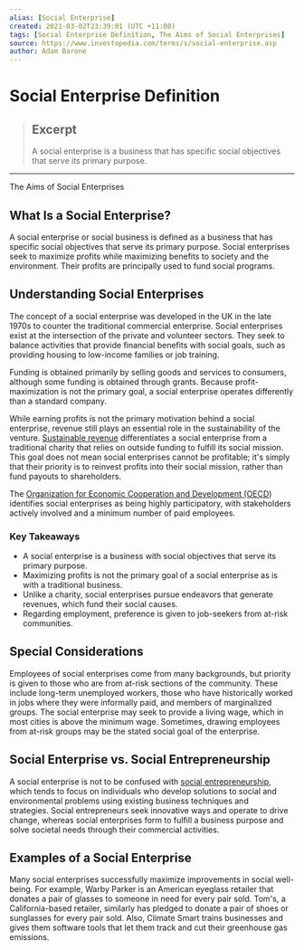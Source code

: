 ```yaml
---
alias: [Social Enterprise]
created: 2021-03-02T23:39:01 (UTC +11:00)
tags: [Social Enterprise Definition, The Aims of Social Enterprises]
source: https://www.investopedia.com/terms/s/social-enterprise.asp
author: Adam Barone
---
```


# Social Enterprise Definition

> ## Excerpt
> A social enterprise is a business that has specific social objectives that serve its primary purpose.

---

The Aims of Social Enterprises
## What Is a Social Enterprise?

A social enterprise or social business is defined as a business that has specific social objectives that serve its primary purpose. Social enterprises seek to maximize profits while maximizing benefits to society and the environment. Their profits are principally used to fund social programs.

## Understanding Social Enterprises

The concept of a social enterprise was developed in the UK in the late 1970s to counter the traditional commercial enterprise. Social enterprises exist at the intersection of the private and volunteer sectors. They seek to balance activities that provide financial benefits with social goals, such as providing housing to low-income families or job training.

Funding is obtained primarily by selling goods and services to consumers, although some funding is obtained through grants. Because profit-maximization is not the primary goal, a social enterprise operates differently than a standard company.

While earning profits is not the primary motivation behind a social enterprise, revenue still plays an essential role in the sustainability of the venture. [Sustainable revenue](https://www.investopedia.com/terms/s/sustainablegrowthrate.asp) differentiates a social enterprise from a traditional charity that relies on outside funding to fulfill its social mission. This goal does not mean social enterprises cannot be profitable; it's simply that their priority is to reinvest profits into their social mission, rather than fund payouts to shareholders. 

The [Organization for Economic Cooperation and Development (OECD](https://www.investopedia.com/terms/o/oecd.asp)) identifies social enterprises as being highly participatory, with stakeholders actively involved and a minimum number of paid employees.

### Key Takeaways

-   A social enterprise is a business with social objectives that serve its primary purpose.
-   Maximizing profits is not the primary goal of a social enterprise as is with a traditional business.
-   Unlike a charity, social enterprises pursue endeavors that generate revenues, which fund their social causes.
-   Regarding employment, preference is given to job-seekers from at-risk communities.

## Special Considerations

Employees of social enterprises come from many backgrounds, but priority is given to those who are from at-risk sections of the community. These include long-term unemployed workers, those who have historically worked in jobs where they were informally paid, and members of marginalized groups. The social enterprise may seek to provide a living wage, which in most cities is above the minimum wage. Sometimes, drawing employees from at-risk groups may be the stated social goal of the enterprise.

## Social Enterprise vs. Social Entrepreneurship

A social enterprise is not to be confused with [social entrepreneurship](https://www.investopedia.com/terms/s/social-entrepreneur.asp), which tends to focus on individuals who develop solutions to social and environmental problems using existing business techniques and strategies. Social entrepreneurs seek innovative ways and operate to drive change, whereas social enterprises form to fulfill a business purpose and solve societal needs through their commercial activities.

## Examples of a Social Enterprise

Many social enterprises successfully maximize improvements in social well-being. For example, Warby Parker is an American eyeglass retailer that donates a pair of glasses to someone in need for every pair sold. Tom's, a California-based retailer, similarly has pledged to donate a pair of shoes or sunglasses for every pair sold. Also, Climate Smart trains businesses and gives them software tools that let them track and cut their greenhouse gas emissions.
